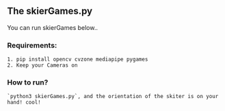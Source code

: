 ## The skierGames.py
You can run skierGames below..

### Requirements:
	1. pip install opencv cvzone mediapipe pygames
	2. Keep your Cameras on
### How to run?
	`python3 skierGames.py`, and the orientation of the skiter is on your hand! cool!
